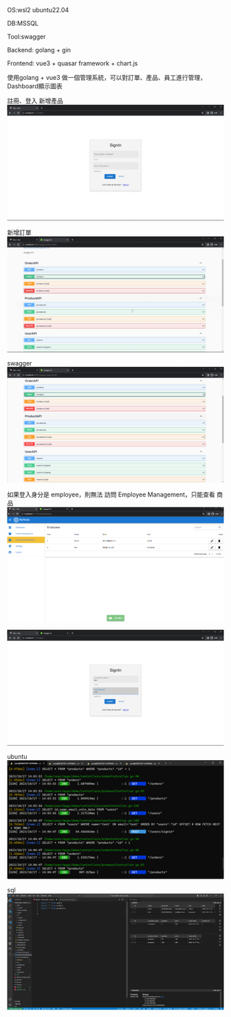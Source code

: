 OS:wsl2 ubuntu22.04

DB:MSSQL

Tool:swagger

Backend: golang + gin

Frontend: vue3 + quasar framework + chart.js

使用golang + vue3 做一個管理系統，可以對訂單、產品、員工進行管理，Dashboard顯示圖表

註冊、登入  新增產品
![image](https://github.com/lovequ4/golang_dashboard/blob/main/ScreenShot/Recording%202023-10-17%20at%2013.50.29.gif)

新增訂單
![image](https://github.com/lovequ4/golang_dashboard/blob/main/ScreenShot/Recording%202023-10-17%20at%2014.03.45.gif)

swagger
![image](https://github.com/lovequ4/golang_dashboard/blob/main/ScreenShot/%E8%9E%A2%E5%B9%95%E6%93%B7%E5%8F%96%E7%95%AB%E9%9D%A2%202023-10-17%20140019.png)

如果登入身分是 employee，則無法 訪問 Employee Management，只能查看 商品
![image](https://github.com/lovequ4/golang_dashboard/blob/main/ScreenShot/%E8%9E%A2%E5%B9%95%E6%93%B7%E5%8F%96%E7%95%AB%E9%9D%A2%202023-10-17%20140406.png)

![image](https://github.com/lovequ4/golang_dashboard/blob/main/ScreenShot/Recording%202023-10-17%20at%2014.15.32.gif)

ubuntu
![image](https://github.com/lovequ4/golang_dashboard/blob/main/ScreenShot/%E8%9E%A2%E5%B9%95%E6%93%B7%E5%8F%96%E7%95%AB%E9%9D%A2%202023-10-17%20140620.png)

sql
![image](https://github.com/lovequ4/golang_dashboard/blob/main/ScreenShot/%E8%9E%A2%E5%B9%95%E6%93%B7%E5%8F%96%E7%95%AB%E9%9D%A2%202023-10-17%20140852.png)


